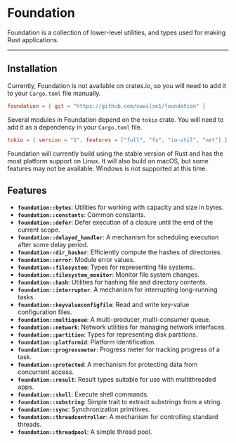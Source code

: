 # Foundation

Foundation is a collection of lower-level utilities, and types used for making Rust applications.

--------

## Installation

Currently, Foundation is not available on crates.io, so you will need to add it to your `Cargo.toml` file manually.

```toml
foundation = { git = "https://github.com/swwilso1/foundation" }
```

Several modules in Foundation depend on the `tokio` crate. You will need to add it as a
dependency in your `Cargo.toml` file.

```toml
tokio = { version = "1", features = ["full", "fs", "io-util", "net"] }
```

Foundation will currently build using the stable version of Rust and has the most platform
support on Linux. It will also build on macOS, but some features may not be available. Windows
is not supported at this time.

## Features

- **`foundation::bytes`**: Utilities for working with capacity and size in bytes.
- **`foundation::constants`**: Common constants.
- **`foundation::defer`**: Defer execution of a closure until the end of the current scope.
- **`foundation::delayed_handler`**: A mechanism for scheduling execution after some delay period.
- **`foundation::dir_hasher`**: Efficiently compute the hashes of directories.
- **`foundation::error`**: Module error values.
- **`foundation::filesystem`**: Types for representing file systems.
- **`foundation::filesystem_monitor`**: Monitor file system changes.
- **`foundation::hash`**: Utilities for hashing file and directory contents.
- **`foundation::interrupter`**: A mechanism for interrupting long-running tasks.
- **`foundation::keyvalueconfigfile`**: Read and write key-value configuration files.
- **`foundation::multiqueue`**: A multi-producer, multi-consumer queue.
- **`foundation::network`**: Network utilities for managing network interfaces.
- **`foundation::partition`**: Types for representing disk partitions.
- **`foundation::platformid`**: Platform identification.
- **`foundation::progressmeter`**: Progress meter for tracking progress of a task.
- **`foundation::protected`**: A mechanism for protecting data from concurrent access.
- **`foundation::result`**: Result types suitable for use with multithreaded apps.
- **`foundation::shell`**: Execute shell commands.
- **`foundation::substring`**: Simple trait to extract substrings from a string.
- **`foundation::sync`**: Synchronization primitives.
- **`foundation::threadcontroller`**: A mechanism for controlling standard threads.
- **`foundation::threadpool`**: A simple thread pool.